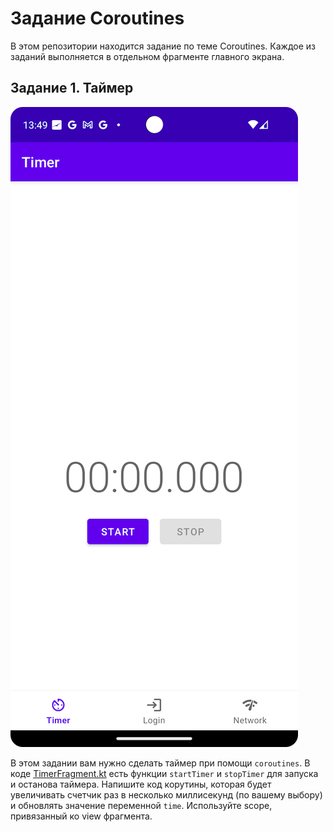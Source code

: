 # Задание Coroutines

В этом репозитории находится задание по теме Coroutines.
Каждое из заданий выполняется в отдельном фрагменте главного экрана.

## Задание 1. Таймер

![Таймер](/readme/timer.png)

В этом задании вам нужно сделать таймер при помощи `coroutines`.
В коде [TimerFragment.kt](app/src/main/kotlin/ru/otus/coroutineshomework/ui/timer/TimerFragment.kt) есть функции `startTimer` и `stopTimer` для 
запуска и останова таймера.
Напишите код корутины, которая будет увеличивать счетчик раз в несколько миллисекунд (по вашему выбору) и обновлять значение переменной `time`.
Используйте scope, привязанный ко view фрагмента.

